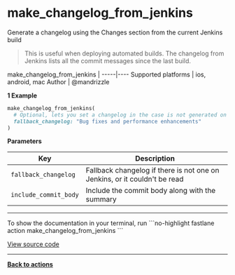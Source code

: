 # make_changelog_from_jenkins


Generate a changelog using the Changes section from the current Jenkins build




> This is useful when deploying automated builds. The changelog from Jenkins lists all the commit messages since the last build.


make_changelog_from_jenkins |
-----|----
Supported platforms | ios, android, mac
Author | @mandrizzle



**1 Example**

```ruby
make_changelog_from_jenkins(
  # Optional, lets you set a changelog in the case is not generated on Jenkins or if ran outside of Jenkins
  fallback_changelog: "Bug fixes and performance enhancements"
)
```





**Parameters**

Key | Description
----|------------
  `fallback_changelog` | Fallback changelog if there is not one on Jenkins, or it couldn't be read
  `include_commit_body` | Include the commit body along with the summary




<hr />
To show the documentation in your terminal, run
```no-highlight
fastlane action make_changelog_from_jenkins
```

<a href="https://github.com/fastlane/fastlane/blob/master/fastlane/lib/fastlane/actions/make_changelog_from_jenkins.rb" target="_blank">View source code</a>

<hr />

<a href="/actions"><b>Back to actions</b></a>
